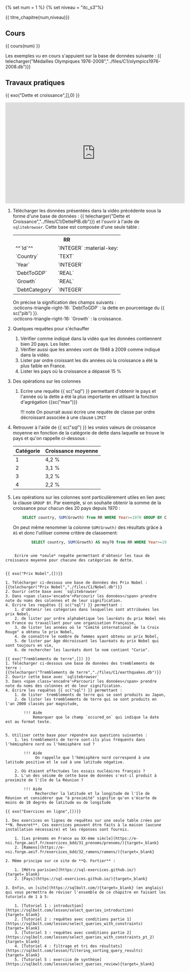 {% set num = 1 %}
{% set niveau = "itc_s3"%}

{{ titre_chapitre(num,niveau)}}

## Cours

{{ cours(num) }}

Les exemples vu en cours s'appuient sur la base de données suivante :
{{ telecharger("Médailles Olympiques 1976-2008","../files/C1/olympics1976-2008.db")}}


## Travaux pratiques


{{ exo("Dette et croissance",[],0) }}

<div class="centre"><iframe width="560" height="315" src="https://www.youtube.com/embed/yeX_Zs7zztY" title="YouTube video player" frameborder="0" allow="accelerometer; autoplay; clipboard-write; encrypted-media; gyroscope; picture-in-picture" allowfullscreen></iframe></div>

1. Télécharger les données présentées dans la vidéo précédente sous la forme d'une base de données :
    {{ telecharger("Dette et Croissance","../files/C1/DettePIB.db")}} et l'ouvrir à l'aide de `sqlitebrowser`. Cette base est composée d'une seule table :
    <table>
    <tr><th colspan="2" align="center"> RR </th></tr>
    <tr><td>^^`Id`^^</td><td>`INTEGER` :material-key:</td></tr>
    <tr><td>`Country`</td><td>`TEXT`</td></tr>
    <tr><td>`Year`</td><td>`INTEGER`</td></tr>
    <tr><td>`DebtToGDP`</td><td>`REAL`</td></tr>
    <tr><td>`Growth`</td><td>`REAL`</td></tr>
    <tr><td>`DebtCategory`</td><td>`INTEGER`</td></tr>
    </table>
    On précise la signification des champs suivants : <br>
    :octicons-triangle-right-16: `DebtToGDP` : la dette en pourcentage du {{ sc("pib") }}.<br>
    :octicons-triangle-right-16: `Growth` : la croissance.<br>
2. Quelques requêtes pour s'échauffer
    1. Vérifier comme indiqué dans la vidéo que les données contiennent bien 20 pays. Les lister.
    2. Vérifier aussi que les années vont de 1946 à 2009 comme indiqué dans la vidéo.
    3. Lister par ordre croissant les dix années où la croissance a été la plus faible en France.
    4. Lister les pays où la croissance a dépassé 15 %
3. Des opérations sur les colonnes
    1. Ecrire une requête {{ sc("sql") }} permettant d'obtenir le pays et l'année où la dette a été la plus importante en utilisant la fonction d'agrégation {{sc("max")}}

        !!! note
            On pourrait aussi écrire une requête de classe par ordre décroissant associée à une clause `LIMIT`
    

4. Retrouver à l'aide de {{ sc("sql") }} les *vraies* valeurs de croissance moyenne en fonction de la catégorie de dette dans laquelle se trouve le pays et qu'on rappelle ci-dessous :
    
    |Catégorie| Croissance moyenne |
    |---------|--------------------|
    | 1       | 4,2 % |
    | 2       | 3,1 % |
    | 3       | 3,2 % |
    | 4       | 2,2 % |

5. Les opérations sur les colonnes sont particulièrement utiles en lien avec la clause `GROUP BY`. Par exemple, si on souhaite obtenir la somme de la croissance pour chacun des 20 pays depuis 1970 : 
    
    ```sql
        SELECT country, SUM(Growth) from RR WHERE Year>=1970 GROUP BY Country
    ```

    On peut même renommer la  colonne `SUM(Growth)` des résultats grâce à `AS` et donc l'utiliser comme critère de classement: 
        
    ```sql
            SELECT country, SUM(Growth) AS moy70 from RR WHERE Year>=1970 GROUP BY Country ORDER BY moy70 DESC
```

    Ecrire une *seule* requête permettant d'obtenir les taux de croissance moyenne pour chacune des catégories de dette.


{{ exo("Prix Nobel",[])}}

1. Télécharger ci-dessous une base de données des Prix Nobel :
{{telecharger("Prix Nobel","./files/C1/Nobel.db")}}
2. Ouvrir cette base avec `sqlitebrowser`
3. Dans <span class='encadre'>Parcourir les données</span> prendre note du noms des colonnes et de leur signification. 
4. Ecrire les requêtes {{ sc("sql") }} permettant :
    1. d'obtenir les catégories dans lesquelles sont attribuées les prix Nobel,
    2. de lister par ordre alphabétique les lauréats du prix Nobel nés en France ou travaillant pour une organisation Française,
    3. de lister les années où le "Comité international de la Croix Rouge" a obtenu le prix Nobel,
    4. de connaître le nombre de femmes ayant obtenu un prix Nobel,
    5. de lister par âge décroissant les lauréats du prix Nobel qui sont toujours en vie,
    6. de rechercher les lauréats dont le nom contient "Curie".

{{ exo("Tremblements de terre",[]) }} 
1. Télécharger ci-dessous une base de données des tremblements de terre :
{{telecharger("Tremblements de terre","./files/C1/earthquakes.db")}}
2. Ouvrir cette base avec `sqlitebrowser`
3. Dans <span class='encadre'>Parcourir les données</span> prendre note du noms des colonnes et de leur signification. 
4. Ecrire les requêtes {{ sc("sql") }} permettant :
    1. de lister  tremblements de terre qui se sont produits au Japon,
    2. de lister les tremblements de terre qui se sont produits en l'an 2000 classés par magnitude,
        
        !!! Aide 
            Remarquer que le champ `occured_on` qui indique la date est au format texte.

    
5. Utiliser cette base pour répondre aux questions suivantes :
    1. les tremblements de terre sont-ils plus fréquents dans l'hémisphère nord ou l'hémisphère sud ?
    
        !!! Aide
             On rappelle que l'hémisphère nord correspond à une latitude positive et le sud à une latitude négative.

    2. Où étaient effectuées les essais nucléaires français ?
    3. L'un des séisme de cette base de données s'est-il produit à proximité de l'île de la Réunion ?
        
        !!! Aide
             Rechercher la latitude et la longitude de l'île de Réunion et considérer que "à proximité" signifie qu'on s'écarte de moins de 10 degrés de latitude ou de longitude

{{ exo("Exercices en ligne",[])}}

1. Des exercices en lignes de requêtes sur une seule table crées par **N. Reveret**. Ces exercices peuvent être faits à la maison (aucune installation nécessaire) et les réponses sont fournis.

    1. [Les prénoms en France au XX-ème siècle](https://e-nsi.forge.aeif.fr/exercices_bdd/31_prenoms/prenoms/){target=_blank}
    2. [Ramens](https://e-nsi.forge.aeif.fr/exercices_bdd/32_ramens/ramens/){target=_blank}

2. Même principe sur ce site de **Q. Fortier** :

    1. [Métro parisien](https://sql-exercices.github.io/){target=_blank}
    2. [Pays](https://sql-exercices.github.io/){target=_blank}

3. Enfin, un [site](https://sqlbolt.com/){target=_blank} (en anglais) qui vous permettra de réviser l'ensemble de ce chapitre en faisant les tutoriels de 1 à 5:

    1. [Tutoriel 1 : introduction](https://sqlbolt.com/lesson/select_queries_introduction){target=_blank}
    2. [Tutoriel 2 : requêtes avec conditions partie 1](https://sqlbolt.com/lesson/select_queries_with_constraints){target=_blank}
    3. [Tutoriel 3 : requêtes avec conditions partie 2](https://sqlbolt.com/lesson/select_queries_with_constraints_pt_2){target=_blank}
    4. [Tutoriel 4 : filtrage et tri des résultats](https://sqlbolt.com/lesson/filtering_sorting_query_results){target=_blank}
    5. [Tutoriel 5 : exercice de synthèse](https://sqlbolt.com/lesson/select_queries_review){target=_blank}
